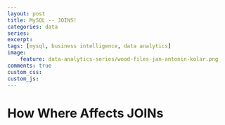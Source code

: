 ```yaml
---
layout: post
title: MySQL -- JOINS!
categories: data
series: 
excerpt:
tags: [mysql, business intelligence, data analytics]
image: 
    feature: data-analytics-series/wood-files-jan-antonin-kolar.png
comments: true
custom_css:
custom_js: 
---
```


#

# How Where Affects JOINs